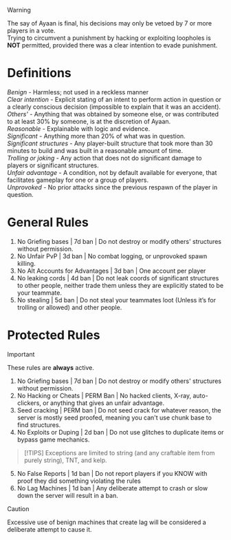 > [!WARNING]
> The say of Ayaan is final, his decisions may only be vetoed by 7 or more players in a vote.\
> Trying to circumvent a punishment by hacking or exploiting loopholes is **NOT** permitted, provided there was a clear intention to evade punishment.
# Definitions
*Benign* - Harmless; not used in a reckless manner\
*Clear intention* - Explicit stating of an intent to perform action in question or a clearly conscious decision (impossible to explain that it was an accident).\
*Others'* - Anything that was obtained by someone else, or was contributed to at least 30% by someone, is at the discretion of Ayaan.\
*Reasonable* - Explainable with logic and evidence.\
*Significant* - Anything more than 20% of what was in question.\
*Significant structures* - Any player-built structure that took more than 30 minutes to build and was built in a reasonable amount of time.\
*Trolling or joking* - Any action that does not do significant damage to players or significant structures.\
*Unfair advantage* - A condition, not by default available for everyone, that facilitates gameplay for one or a group of players.\
*Unprovoked* - No prior attacks since the previous respawn of the player in question.
# General Rules
1. No Griefing bases | 7d ban | Do not destroy or modify others' structures without permission.
2. No Unfair PvP | 3d ban | No combat logging, or unprovoked spawn killing.
3. No Alt Accounts for Advantages | 3d ban | One account per player
4. No leaking cords | 4d ban | Do not leak coords of significant structures to other people, neither trade them unless they are explicitly stated to be your teammate.
5. No stealing | 5d ban | Do not steal your teammates loot (Unless it’s for trolling or allowed) and other people.
# Protected Rules
> [!IMPORTANT]
> These rules are **always** active.
1. No Griefing bases | 7d ban | Do not destroy or modify others' structures without permission.
2. No Hacking or Cheats | PERM Ban | No hacked clients, X-ray, auto-clickers, or anything that gives an unfair advantage.
3. Seed cracking | PERM ban | Do not seed crack for whatever reason, the server is mostly seed proofed, meaning you can't use chunk base to find structures.
4. No Exploits or Duping | 2d ban | Do not use glitches to duplicate items or bypass game mechanics.
> [!TIPS]
> Exceptions are limited to string (and any craftable item from purely string), TNT, and kelp.
5. No False Reports | 1d ban | Do not report players if you KNOW with proof they did something violating the rules
6. No Lag Machines | 1d ban | Any deliberate attempt to crash or slow down the server will result in a ban.
> [!CAUTION]
> Excessive use of benign machines that create lag will be considered a deliberate attempt to cause it.
